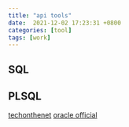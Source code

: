 ```yaml
---
title: "api tools"
date:  2021-12-02 17:23:31 +0800
categories: [tool]
tags: [work]
---
```


## SQL

## PLSQL

[techonthenet](https://www.techonthenet.com/oracle/functions/case.php)
[oracle official](https://docs.oracle.com/cd/B19306_01/server.102/b14200/functions162.htm)
